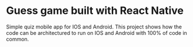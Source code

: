 # Guess game built with React Native

Simple quiz mobile app for IOS and Android.
This project shows how the code can be architectured to run on IOS and Android with 100% of code in common.
